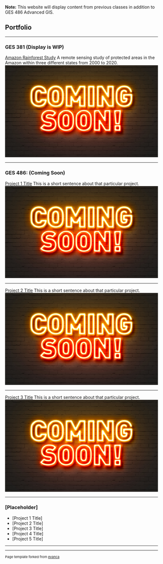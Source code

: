 **Note:** This website will display content from previous classes in addition to GES 486 Advanced GIS.

## Portfolio

---

### GES 381 (Display is WIP)

[Amazon Rainforest Study](/Project381/index)
A remote sensing study of protected areas in the Amazon within three different states from 2000 to 2020. 
[<img src="images/AdobeStock_139559217.jpeg?raw=true"/>](/Project381/index)

---

### GES 486: (Coming Soon)

[Project 1 Title](/Project486.1/index)
This is a short sentence about that particular project.
[<img src="images/AdobeStock_139559217.jpeg?raw=true"/>](/Project486.1/index)

---
[Project 2 Title](/Project486.2/index)
This is a short sentence about that particular project.
[<img src="images/AdobeStock_139559217.jpeg?raw=true"/>](/Project486.2/index)

---
[Project 3 Title](/Project486.3/index)
This is a short sentence about that particular project.
[<img src="images/AdobeStock_139559217.jpeg?raw=true"/>](/Project486.3/index)

---
### [Placeholder]

- [Project 1 Title]
- [Project 2 Title]
- [Project 3 Title]
- [Project 4 Title]
- [Project 5 Title]

---




---
<p style="font-size:11px">Page template forked from <a href="https://github.com/evanca/quick-portfolio">evanca</a></p>
<!-- Remove above link if you don't want to attibute -->
